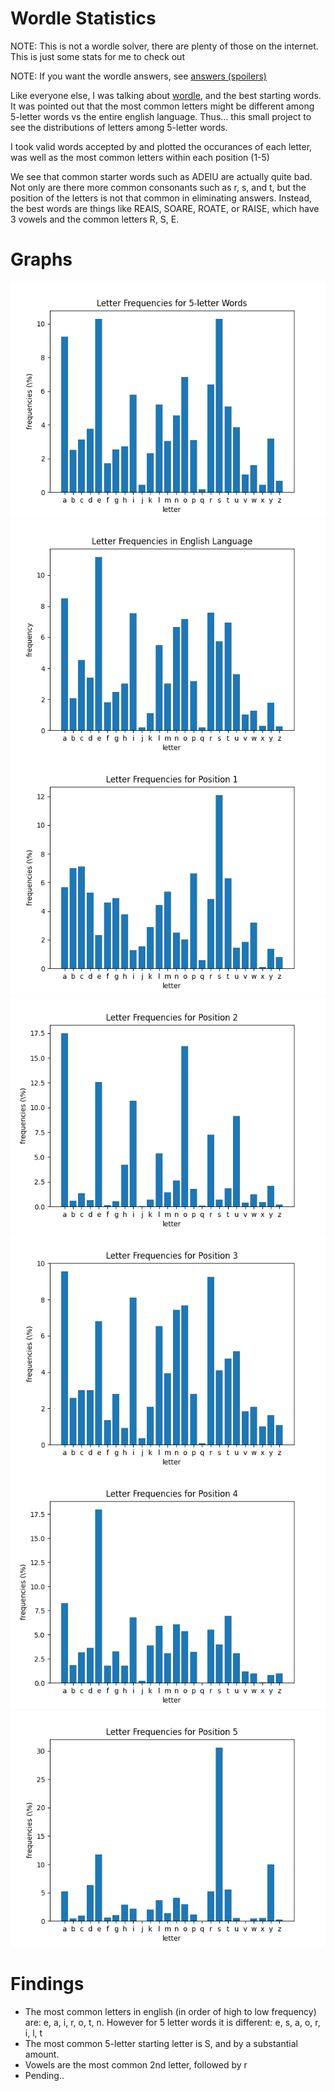 # Wordle Statistics

NOTE: This is not a wordle solver, there are plenty of those on the internet. This is just some stats for me to check out

NOTE: If you want the wordle answers, see [answers (spoilers)](searchableAnswers.txt)

Like everyone else, I was talking about [wordle](https://www.powerlanguage.co.uk/wordle/), and the best starting words. It was pointed out that the most common letters might be different among 5-letter words vs the entire english language. Thus... this small project to see the distributions of letters among 5-letter words.

I took valid words accepted by  and plotted the occurances of each letter, was well as the most common letters within each position (1-5)

We see that common starter words such as ADEIU are actually quite bad. Not only are there more common consonants such as r, s, and t, but the position of the letters is not that common in eliminating answers. Instead, the best words are things like REAIS, SOARE, ROATE, or RAISE, which have 3 vowels and the common letters R, S, E. 


# Graphs

![](total.png)
![](englishTotal.png)
![](1.png)
![](2.png)
![](3.png)
![](4.png)
![](5.png)

# Findings

* The most common letters in english (in order of high to low frequency) are: e, a, i, r, o, t, n. However for 5 letter words it is different: e, s, a, o, r, i, l, t
* The most common 5-letter starting letter is S, and by a substantial amount.
* Vowels are the most common 2nd letter, followed by r
* Pending..